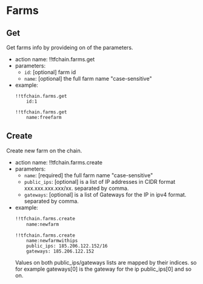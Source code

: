 # Farms
## Get
Get farms info by provideing on of the parameters.
- action name: !!tfchain.farms.get
- parameters:
    - `id`: [optional] farm id
    - `name`: [optional] the full farm name "case-sensitive"
- example:
    ```
    !!tfchain.farms.get
        id:1
    ```
    ```
    !!tfchain.farms.get
        name:freefarm
    ```
## Create
Create new farm on the chain. 
- action name: !!tfchain.farms.create
- parameters:
    - `name`: [required] the full farm name "case-sensitive"
    - `public_ips`: [optional] is a list of IP addresses in CIDR format xxx.xxx.xxx.xxx/xx. separated by comma.
    - `gateways`: [optional] is a list of Gateways for the IP in ipv4 format. separated by comma.
- example:
    ```md
    !!tfchain.farms.create
        name:newfarm
    ```
    ```
    !!tfchain.farms.create
        name:newfarmwithips
        public_ips: 185.206.122.152/16
        gateways: 185.206.122.152
    ```
    Values on both public_ips/gateways lists are mapped by their indices. so for example gateways[0] is the gateway for the ip public_ips[0] and so on.